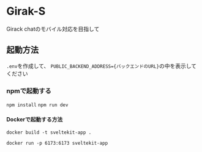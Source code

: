 # Girak-S

Girack chatのモバイル対応を目指して

## 起動方法

`.env`を作成して、
`PUBLIC_BACKEND_ADDRESS={バックエンドのURL}`の中を表示してください

### npmで起動する

`npm install`
`npm run dev`

#### Dockerで起動する方法

`docker build -t sveltekit-app .`

`docker run -p 6173:6173 sveltekit-app`
